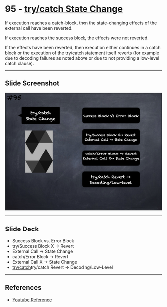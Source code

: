 # 95 - [try/catch State Change](try-catch%20State%20Change.md)
If execution reaches a catch-block, then the state-changing effects of the external call have been reverted. 

If execution reaches the success block, the effects were not reverted. 

If the effects have been reverted, then execution either continues in a catch block or the execution of the try/catch statement itself reverts (for example due to decoding failures as noted above or due to not providing a low-level catch clause).

___
## Slide Screenshot
![095.png](../../images/2.Solidity%20101/095.png)
___
## Slide Deck
- Success Block vs. Error Block
- try/Success Block X -> Revert
- External Call -> State Change
- catch/Error Block -> Revert
- External Call X -> State Change
- [try/catch](try-catch.md)try/catch Revert -> Decoding/Low-Level
___
## References
- [Youtube Reference](https://youtu.be/_oN7XuyhoZA?t=1210)


